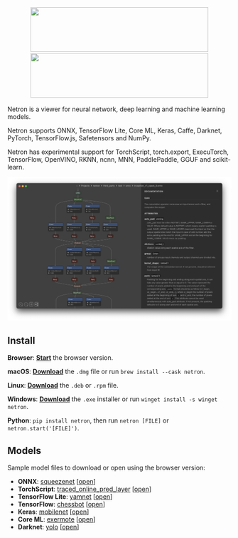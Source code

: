 <div align="center">
<img width="400px" height="100px" src="https://github.com/lutzroeder/netron/raw/main/.github/logo-light.svg#gh-light-mode-only">
<img width="400px" height="100px" src="https://github.com/lutzroeder/netron/raw/main/.github/logo-dark.svg#gh-dark-mode-only">
</div>

Netron is a viewer for neural network, deep learning and machine learning models.

Netron supports ONNX, TensorFlow Lite, Core ML, Keras, Caffe, Darknet, PyTorch, TensorFlow.js, Safetensors and NumPy.

Netron has experimental support for TorchScript, torch.export, ExecuTorch, TensorFlow, OpenVINO, RKNN, ncnn, MNN, PaddlePaddle, GGUF and scikit-learn.

<p align='center'><a href='https://www.lutzroeder.com/ai'><img src='.github/screenshot.png' width='800'></a></p>

## Install

**Browser**: [**Start**](https://netron.app) the browser version.

**macOS**: [**Download**](https://github.com/lutzroeder/netron/releases/latest) the `.dmg` file or run `brew install --cask netron`.

**Linux**: [**Download**](https://github.com/lutzroeder/netron/releases/latest) the `.deb` or `.rpm` file.

**Windows**: [**Download**](https://github.com/lutzroeder/netron/releases/latest) the `.exe` installer or run `winget install -s winget netron`.

**Python**: `pip install netron`, then run `netron [FILE]` or `netron.start('[FILE]')`.

## Models

Sample model files to download or open using the browser version:

 * **ONNX**: [squeezenet](https://github.com/onnx/models/raw/main/validated/vision/classification/squeezenet/model/squeezenet1.0-3.onnx) [[open](https://netron.app?url=https://github.com/onnx/models/raw/main/validated/vision/classification/squeezenet/model/squeezenet1.0-3.onnx)]
 * **TorchScript**: [traced_online_pred_layer](https://github.com/ApolloAuto/apollo/raw/master/modules/prediction/data/traced_online_pred_layer.pt) [[open](https://netron.app?url=https://github.com/ApolloAuto/apollo/raw/master/modules/prediction/data/traced_online_pred_layer.pt)]
 * **TensorFlow Lite**: [yamnet](https://huggingface.co/thelou1s/yamnet/resolve/main/lite-model_yamnet_tflite_1.tflite) [[open](https://netron.app?url=https://huggingface.co/thelou1s/yamnet/blob/main/lite-model_yamnet_tflite_1.tflite)]
 * **TensorFlow**: [chessbot](https://github.com/srom/chessbot/raw/master/model/chessbot.pb) [[open](https://netron.app?url=https://github.com/srom/chessbot/raw/master/model/chessbot.pb)]
 * **Keras**: [mobilenet](https://github.com/aio-libs/aiohttp-demos/raw/master/demos/imagetagger/tests/data/mobilenet.h5) [[open](https://netron.app?url=https://github.com/aio-libs/aiohttp-demos/raw/master/demos/imagetagger/tests/data/mobilenet.h5)]
 * **Core ML**: [exermote](https://github.com/Lausbert/Exermote/raw/master/ExermoteInference/ExermoteCoreML/ExermoteCoreML/Model/Exermote.mlmodel) [[open](https://netron.app?url=https://github.com/Lausbert/Exermote/raw/master/ExermoteInference/ExermoteCoreML/ExermoteCoreML/Model/Exermote.mlmodel)]
 * **Darknet**: [yolo](https://github.com/AlexeyAB/darknet/raw/master/cfg/yolo.cfg) [[open](https://netron.app?url=https://github.com/AlexeyAB/darknet/raw/master/cfg/yolo.cfg)]

